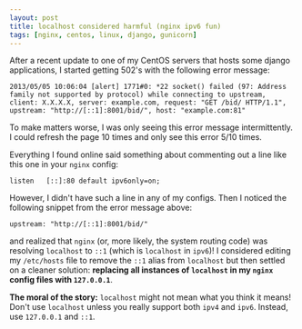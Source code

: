 ```yaml
---
layout: post
title: localhost considered harmful (nginx ipv6 fun)
tags: [nginx, centos, linux, django, gunicorn]
---
```


After a recent update to one of my CentOS servers that hosts some
django applications, I started getting 502's with the following error
message:

    2013/05/05 10:06:04 [alert] 1771#0: *22 socket() failed (97: Address family not supported by protocol) while connecting to upstream, client: X.X.X.X, server: example.com, request: "GET /bid/ HTTP/1.1", upstream: "http://[::1]:8001/bid/", host: "example.com:81"

To make matters worse, I was only seeing this error message
intermittently. I could refresh the page 10 times and only see this
error 5/10 times.

Everything I found online said something about commenting out a line
like this one in your `nginx` config:

    listen   [::]:80 default ipv6only=on;

However, I didn't have such a line in any of my configs. Then I
noticed the following snippet from the error message above:

    upstream: "http://[::1]:8001/bid/"

and realized that `nginx` (or, more likely, the system routing code)
was resolving `localhost` to `::1` (which is `localhost` in `ipv6`)! I
considered editing my `/etc/hosts` file to remove the `::1` alias from
`localhost` but then settled on a cleaner solution: **replacing all
instances of `localhost` in my `nginx` config files with
`127.0.0.1`**.

**The moral of the story:** `localhost` might not mean what you think
it means! Don't use `localhost` unless you really support both `ipv4`
and `ipv6`. Instead, use `127.0.0.1` and `::1`.
